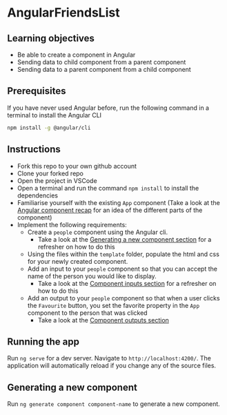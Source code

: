 # AngularFriendsList

## Learning objectives

- Be able to create a component in Angular
- Sending data to child component from a parent component
- Sending data to a parent component from a child component

## Prerequisites

If you have never used Angular before, run the following command in a terminal to install the Angular CLI

```bash
npm install -g @angular/cli
```

## Instructions

- Fork this repo to your own github account
- Clone your forked repo
- Open the project in VSCode
- Open a terminal and run the command `npm install` to install the dependencies
- Familiarise yourself with the existing `App` component (Take a look at the [Angular component recap](./angular-recap.md) for an idea of the different parts of the component)
- Implement the following requirements:
  - Create a `people` component using the Angular cli.
    - Take a look at the [Generating a new component section](#generating-a-new-component) for a refresher on how to do this
  - Using the files within the `template` folder, populate the html and css for your newly created component.
  - Add an input to your `people` component so that you can accept the name of the person you would like to display.
    - Take a look at the [Component inputs section](./angular-recap.md#component-inputs) for a refresher on how to do this
  - Add an output to your `people` component so that when a user clicks the `Favourite` button, you set the favorite property in the `App` component to the person that was clicked
    - Take a look at the [Component outputs section](./angular-recap.md#component-outputs)

## Running the app

Run `ng serve` for a dev server. Navigate to `http://localhost:4200/`. The application will automatically reload if you change any of the source files.

## Generating a new component

Run `ng generate component component-name` to generate a new component.
